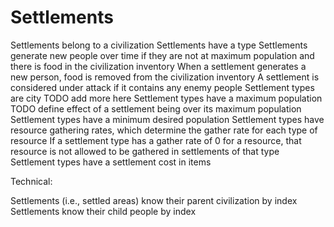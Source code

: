 # Settlements

Settlements belong to a civilization
Settlements have a type
Settlements generate new people over time if they are not at maximum population and there is food in the
civilization inventory
When a settlement generates a new person, food is removed from the civilization inventory
A settlement is considered under attack if it contains any enemy people
Settlement types are city TODO add more here
Settlement types have a maximum population
TODO define effect of a settlement being over its maximum population
Settlement types have a minimum desired population
Settlement types have resource gathering rates, which determine the gather rate for each type of resource
If a settlement type has a gather rate of 0 for a resource, that resource is not allowed to be gathered in settlements
of that type
Settlement types have a settlement cost in items

Technical:

Settlements (i.e., settled areas) know their parent civilization by index
Settlements know their child people by index
